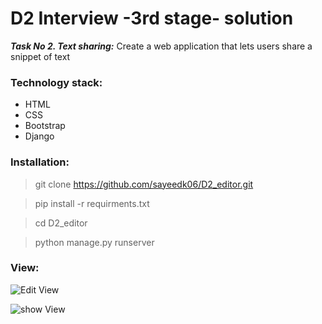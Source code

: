 # D2 Interview -3rd stage- solution
***Task No 2. Text sharing:***
Create a web application that lets users share a snippet of text

### Technology stack:
- HTML
- CSS
- Bootstrap
- Django 

### Installation:
>git clone https://github.com/sayeedk06/D2_editor.git

>pip install -r requirments.txt

>cd D2_editor

>python manage.py runserver


### View:
![Edit View](https://imgur.com/JUKKeoo.jpg)

![show View](https://imgur.com/Q6p92dj.jpg)

